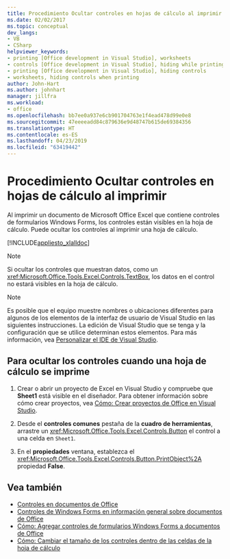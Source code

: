 ```yaml
---
title: Procedimiento Ocultar controles en hojas de cálculo al imprimir
ms.date: 02/02/2017
ms.topic: conceptual
dev_langs:
- VB
- CSharp
helpviewer_keywords:
- printing [Office development in Visual Studio], worksheets
- controls [Office development in Visual Studio], hiding while printing
- printing [Office development in Visual Studio], hiding controls
- worksheets, hiding controls when printing
author: John-Hart
ms.author: johnhart
manager: jillfra
ms.workload:
- office
ms.openlocfilehash: bb7ee0a937e6cb901704763e1f4ead478d99e0e8
ms.sourcegitcommit: 47eeeeadd84c879636e9d48747b615de69384356
ms.translationtype: HT
ms.contentlocale: es-ES
ms.lasthandoff: 04/23/2019
ms.locfileid: "63419442"
---
```

# <a name="how-to-hide-controls-on-worksheets-when-printing"></a>Procedimiento Ocultar controles en hojas de cálculo al imprimir
  Al imprimir un documento de Microsoft Office Excel que contiene controles de formularios Windows Forms, los controles están visibles en la hoja de cálculo. Puede ocultar los controles al imprimir una hoja de cálculo.

 [!INCLUDE[appliesto_xlalldoc](../vsto/includes/appliesto-xlalldoc-md.md)]

> [!NOTE]
> Si ocultar los controles que muestran datos, como un <xref:Microsoft.Office.Tools.Excel.Controls.TextBox>, los datos en el control no estará visibles en la hoja de cálculo.

> [!NOTE]
> Es posible que el equipo muestre nombres o ubicaciones diferentes para algunos de los elementos de la interfaz de usuario de Visual Studio en las siguientes instrucciones. La edición de Visual Studio que se tenga y la configuración que se utilice determinan estos elementos. Para más información, vea [Personalizar el IDE de Visual Studio](../ide/personalizing-the-visual-studio-ide.md).

## <a name="to-hide-controls-when-a-worksheet-is-printed"></a>Para ocultar los controles cuando una hoja de cálculo se imprime

1. Crear o abrir un proyecto de Excel en Visual Studio y compruebe que **Sheet1** está visible en el diseñador. Para obtener información sobre cómo crear proyectos, vea [Cómo: Crear proyectos de Office en Visual Studio](../vsto/how-to-create-office-projects-in-visual-studio.md).

2. Desde el **controles comunes** pestaña de la **cuadro de herramientas**, arrastre un <xref:Microsoft.Office.Tools.Excel.Controls.Button> el control a una celda en `Sheet1`.

3. En el **propiedades** ventana, establezca el <xref:Microsoft.Office.Tools.Excel.Controls.Button.PrintObject%2A> propiedad **False**.

## <a name="see-also"></a>Vea también
- [Controles en documentos de Office](../vsto/controls-on-office-documents.md)
- [Controles de Windows Forms en información general sobre documentos de Office](../vsto/windows-forms-controls-on-office-documents-overview.md)
- [Cómo: Agregar controles de formularios Windows Forms a documentos de Office](../vsto/how-to-add-windows-forms-controls-to-office-documents.md)
- [Cómo: Cambiar el tamaño de los controles dentro de las celdas de la hoja de cálculo](../vsto/how-to-resize-controls-within-worksheet-cells.md)
